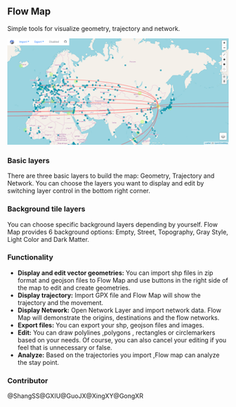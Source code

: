 ## Flow Map

Simple tools for visualize geometry, trajectory and network.

![Inferface of Flow Map](docs/image/inferface.png)


### Basic layers

There are three basic layers to build the map: Geometry, Trajectory and Network. You can choose the layers you want to display and edit by switching layer control in the bottom right corner.

### Background tile layers

You can choose specific background layers depending by yourself. Flow Map provides 6 background options: Empty, Street, Topography, Gray Style, Light Color and Dark Matter.

### Functionality

- **Display and edit vector geometries:** You can import shp files in zip format and geojson files to Flow Map and use buttons in the right side of the map to edit and create geometries. 
- **Display trajectory:** Import GPX file and Flow Map will show the trajectory and the movement.
- **Display Network:**  Open Network Layer and import network data. Flow Map will demonstrate the origins, destinations and the flow networks.
- **Export files:** You can export your shp, geojson files and images.
- **Edit:** You can draw polylines ,polygons , rectangles or circlemarkers based on your needs. Of course, you can also cancel your editing if you feel that is unnecessary or false.
- **Analyze:** Based on the trajectories you import ,Flow map can analyze the stay point.

### Contributor

@ShangSS@GXIU@GuoJX@XingXY@GongXR
